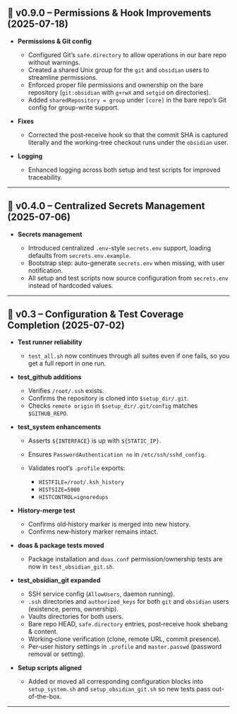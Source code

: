 ## 🚀 v0.9.0 – Permissions & Hook Improvements (2025-07-18)

* **Permissions & Git config**

  * Configured Git’s `safe.directory` to allow operations in our bare repo without warnings.
  * Created a shared Unix group for the `git` and `obsidian` users to streamline permissions.
  * Enforced proper file permissions and ownership on the bare repository (`git:obsidian` with `g+rwX` and `setgid` on directories).
  * Added `sharedRepository = group` under `[core]` in the bare repo’s Git config for group-write support.
* **Fixes**

  * Corrected the post‑receive hook so that the commit SHA is captured literally and the working-tree checkout runs under the `obsidian` user.
* **Logging**

  * Enhanced logging across both setup and test scripts for improved traceability.

---

## 🚀 v0.4.0 – Centralized Secrets Management (2025-07-06)

* **Secrets management**

  * Introduced centralized `.env`-style `secrets.env` support, loading defaults from `secrets.env.example`.
  * Bootstrap step: auto-generate `secrets.env` when missing, with user notification.
  * All setup and test scripts now source configuration from `secrets.env` instead of hardcoded values.

---

## 🚀 v0.3 – Configuration & Test Coverage Completion (2025-07-02)

* **Test runner reliability**

  * `test_all.sh` now continues through all suites even if one fails, so you get a full report in one run.

* **test\_github additions**

  * Verifies `/root/.ssh` exists.
  * Confirms the repository is cloned into `$setup_dir/.git`.
  * Checks `remote origin` in `$setup_dir/.git/config` matches `$GITHUB_REPO`.

* **test\_system enhancements**

  * Asserts `${INTERFACE}` is up with `${STATIC_IP}`.
  * Ensures `PasswordAuthentication no` in `/etc/ssh/sshd_config`.
  * Validates root’s `.profile` exports:

    * `HISTFILE=/root/.ksh_history`
    * `HISTSIZE=5000`
    * `HISTCONTROL=ignoredups`

* **History‑merge test**

  * Confirms old‑history marker is merged into new history.
  * Confirms new‑history marker remains intact.

* **doas & package tests moved**

  * Package installation and `doas.conf` permission/ownership tests are now in `test_obsidian_git.sh`.

* **test\_obsidian\_git expanded**

  * SSH service config (`AllowUsers`, daemon running).
  * `.ssh` directories and `authorized_keys` for both `git` and `obsidian` users (existence, perms, ownership).
  * Vaults directories for both users.
  * Bare repo HEAD, `safe.directory` entries, post‑receive hook shebang & content.
  * Working‑clone verification (clone, remote URL, commit presence).
  * Per‑user history settings in `.profile` and `master.passwd` (password removal or setting).

* **Setup scripts aligned**

  * Added or moved all corresponding configuration blocks into `setup_system.sh` and `setup_obsidian_git.sh` so new tests pass out-of-the-box.

---
